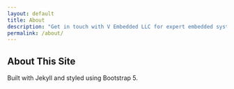 ```yaml
---
layout: default
title: About
description: "Get in touch with V Embedded LLC for expert embedded systems consulting, development, and rapid prototyping services."
permalink: /about/
---
```


<h2>About This Site</h2>
<p>Built with Jekyll and styled using Bootstrap 5.</p>

